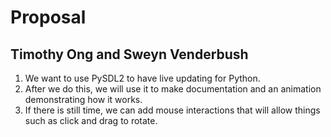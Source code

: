 Proposal
========

Timothy Ong and Sweyn Venderbush
--------------------------------

1. We want to use PySDL2 to have live updating for Python. 
2. After we do this, we will use it to make documentation and an animation demonstrating how it works.
3. If there is still time, we can add mouse interactions that will allow things such as click and drag to rotate.
